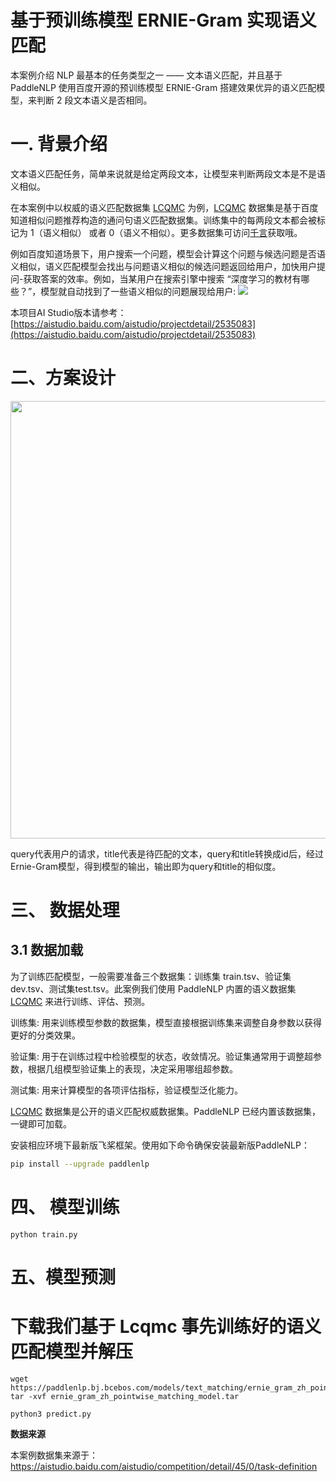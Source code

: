 # 基于预训练模型 ERNIE-Gram 实现语义匹配

本案例介绍 NLP 最基本的任务类型之一 —— 文本语义匹配，并且基于 PaddleNLP 使用百度开源的预训练模型 ERNIE-Gram 搭建效果优异的语义匹配模型，来判断 2 段文本语义是否相同。


# 一. 背景介绍
文本语义匹配任务，简单来说就是给定两段文本，让模型来判断两段文本是不是语义相似。

在本案例中以权威的语义匹配数据集 [LCQMC](https://aistudio.baidu.com/aistudio/competition/detail/45/0/task-definition) 为例，[LCQMC](https://aistudio.baidu.com/aistudio/competition/detail/45/0/task-definition) 数据集是基于百度知道相似问题推荐构造的通问句语义匹配数据集。训练集中的每两段文本都会被标记为 1（语义相似） 或者 0（语义不相似）。更多数据集可访问[千言](https://www.luge.ai/)获取哦。

例如百度知道场景下，用户搜索一个问题，模型会计算这个问题与候选问题是否语义相似，语义匹配模型会找出与问题语义相似的候选问题返回给用户，加快用户提问-获取答案的效率。例如，当某用户在搜索引擎中搜索 “深度学习的教材有哪些？”，模型就自动找到了一些语义相似的问题展现给用户:
![](https://ai-studio-static-online.cdn.bcebos.com/ecc1244685ec4476b869ce8a32d421c0ad530666e98d487da21fa4f61670544f)

本项目AI Studio版本请参考：[https://aistudio.baidu.com/aistudio/projectdetail/2535083](https://aistudio.baidu.com/aistudio/projectdetail/2535083)

# 二、方案设计


<center><img src='https://ai-studio-static-online.cdn.bcebos.com/8d8cc66af43c4dd0ad9e3e26e1deba17ed4184cf3d8e459cb28e5f0699e756e9' width='700px'></center>

query代表用户的请求，title代表是待匹配的文本，query和title转换成id后，经过Ernie-Gram模型，得到模型的输出，输出即为query和title的相似度。

# 三、 数据处理

## 3.1 数据加载

为了训练匹配模型，一般需要准备三个数据集：训练集 train.tsv、验证集dev.tsv、测试集test.tsv。此案例我们使用 PaddleNLP 内置的语义数据集 [LCQMC](http://icrc.hitsz.edu.cn/Article/show/171.html) 来进行训练、评估、预测。

训练集: 用来训练模型参数的数据集，模型直接根据训练集来调整自身参数以获得更好的分类效果。

验证集: 用于在训练过程中检验模型的状态，收敛情况。验证集通常用于调整超参数，根据几组模型验证集上的表现，决定采用哪组超参数。

测试集: 用来计算模型的各项评估指标，验证模型泛化能力。

[LCQMC](http://icrc.hitsz.edu.cn/Article/show/171.html) 数据集是公开的语义匹配权威数据集。PaddleNLP 已经内置该数据集，一键即可加载。

安装相应环境下最新版飞桨框架。使用如下命令确保安装最新版PaddleNLP：


```bash
pip install --upgrade paddlenlp
```

# 四、 模型训练


```
python train.py
```


# 五、模型预测

# 下载我们基于 Lcqmc 事先训练好的语义匹配模型并解压

```
wget https://paddlenlp.bj.bcebos.com/models/text_matching/ernie_gram_zh_pointwise_matching_model.tar
tar -xvf ernie_gram_zh_pointwise_matching_model.tar

```

```
python3 predict.py
```



**数据来源**

本案例数据集来源于：https://aistudio.baidu.com/aistudio/competition/detail/45/0/task-definition
